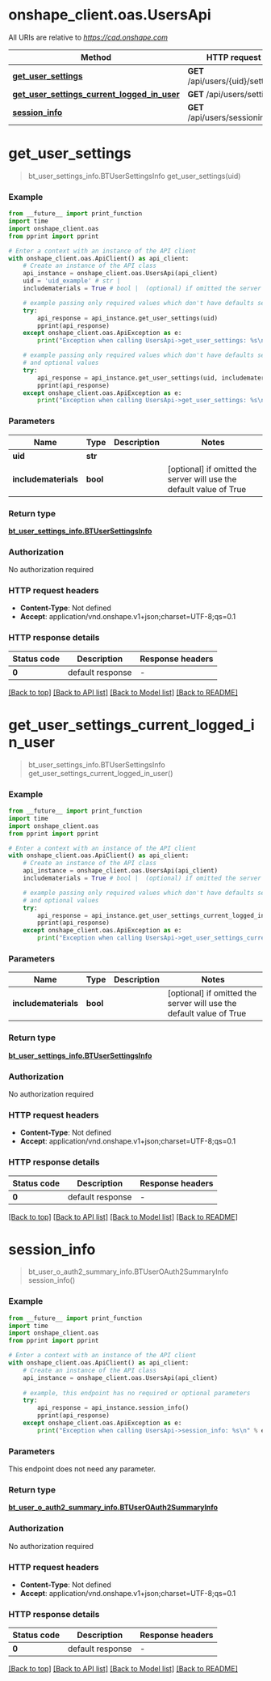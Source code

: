 # onshape_client.oas.UsersApi

All URIs are relative to *https://cad.onshape.com*

Method | HTTP request | Description
------------- | ------------- | -------------
[**get_user_settings**](UsersApi.md#get_user_settings) | **GET** /api/users/{uid}/settings | 
[**get_user_settings_current_logged_in_user**](UsersApi.md#get_user_settings_current_logged_in_user) | **GET** /api/users/settings | 
[**session_info**](UsersApi.md#session_info) | **GET** /api/users/sessioninfo | 


# **get_user_settings**
> bt_user_settings_info.BTUserSettingsInfo get_user_settings(uid)



### Example

```python
from __future__ import print_function
import time
import onshape_client.oas
from pprint import pprint

# Enter a context with an instance of the API client
with onshape_client.oas.ApiClient() as api_client:
    # Create an instance of the API class
    api_instance = onshape_client.oas.UsersApi(api_client)
    uid = 'uid_example' # str | 
    includematerials = True # bool |  (optional) if omitted the server will use the default value of True

    # example passing only required values which don't have defaults set
    try:
        api_response = api_instance.get_user_settings(uid)
        pprint(api_response)
    except onshape_client.oas.ApiException as e:
        print("Exception when calling UsersApi->get_user_settings: %s\n" % e)

    # example passing only required values which don't have defaults set
    # and optional values
    try:
        api_response = api_instance.get_user_settings(uid, includematerials=includematerials)
        pprint(api_response)
    except onshape_client.oas.ApiException as e:
        print("Exception when calling UsersApi->get_user_settings: %s\n" % e)
```

### Parameters

Name | Type | Description  | Notes
------------- | ------------- | ------------- | -------------
 **uid** | **str**|  |
 **includematerials** | **bool**|  | [optional] if omitted the server will use the default value of True

### Return type

[**bt_user_settings_info.BTUserSettingsInfo**](BTUserSettingsInfo.md)

### Authorization

No authorization required

### HTTP request headers

 - **Content-Type**: Not defined
 - **Accept**: application/vnd.onshape.v1+json;charset=UTF-8;qs=0.1

### HTTP response details
| Status code | Description | Response headers |
|-------------|-------------|------------------|
**0** | default response |  -  |

[[Back to top]](#) [[Back to API list]](../README.md#documentation-for-api-endpoints) [[Back to Model list]](../README.md#documentation-for-models) [[Back to README]](../README.md)

# **get_user_settings_current_logged_in_user**
> bt_user_settings_info.BTUserSettingsInfo get_user_settings_current_logged_in_user()



### Example

```python
from __future__ import print_function
import time
import onshape_client.oas
from pprint import pprint

# Enter a context with an instance of the API client
with onshape_client.oas.ApiClient() as api_client:
    # Create an instance of the API class
    api_instance = onshape_client.oas.UsersApi(api_client)
    includematerials = True # bool |  (optional) if omitted the server will use the default value of True

    # example passing only required values which don't have defaults set
    # and optional values
    try:
        api_response = api_instance.get_user_settings_current_logged_in_user(includematerials=includematerials)
        pprint(api_response)
    except onshape_client.oas.ApiException as e:
        print("Exception when calling UsersApi->get_user_settings_current_logged_in_user: %s\n" % e)
```

### Parameters

Name | Type | Description  | Notes
------------- | ------------- | ------------- | -------------
 **includematerials** | **bool**|  | [optional] if omitted the server will use the default value of True

### Return type

[**bt_user_settings_info.BTUserSettingsInfo**](BTUserSettingsInfo.md)

### Authorization

No authorization required

### HTTP request headers

 - **Content-Type**: Not defined
 - **Accept**: application/vnd.onshape.v1+json;charset=UTF-8;qs=0.1

### HTTP response details
| Status code | Description | Response headers |
|-------------|-------------|------------------|
**0** | default response |  -  |

[[Back to top]](#) [[Back to API list]](../README.md#documentation-for-api-endpoints) [[Back to Model list]](../README.md#documentation-for-models) [[Back to README]](../README.md)

# **session_info**
> bt_user_o_auth2_summary_info.BTUserOAuth2SummaryInfo session_info()



### Example

```python
from __future__ import print_function
import time
import onshape_client.oas
from pprint import pprint

# Enter a context with an instance of the API client
with onshape_client.oas.ApiClient() as api_client:
    # Create an instance of the API class
    api_instance = onshape_client.oas.UsersApi(api_client)
    
    # example, this endpoint has no required or optional parameters
    try:
        api_response = api_instance.session_info()
        pprint(api_response)
    except onshape_client.oas.ApiException as e:
        print("Exception when calling UsersApi->session_info: %s\n" % e)
```

### Parameters
This endpoint does not need any parameter.

### Return type

[**bt_user_o_auth2_summary_info.BTUserOAuth2SummaryInfo**](BTUserOAuth2SummaryInfo.md)

### Authorization

No authorization required

### HTTP request headers

 - **Content-Type**: Not defined
 - **Accept**: application/vnd.onshape.v1+json;charset=UTF-8;qs=0.1

### HTTP response details
| Status code | Description | Response headers |
|-------------|-------------|------------------|
**0** | default response |  -  |

[[Back to top]](#) [[Back to API list]](../README.md#documentation-for-api-endpoints) [[Back to Model list]](../README.md#documentation-for-models) [[Back to README]](../README.md)


